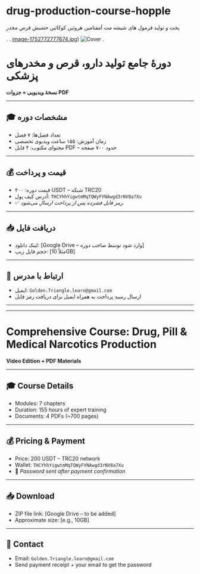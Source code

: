 # drug-production-course-hopple
پخت و تولید فرمول های شیشه مت آمفتامین هروئین کوکائین حشیش قرص مخدر

.
.
[image-1752772777674.jpg](https://postimg.cc/gxt0hx0Q))
![Cover](https://i.postimg.cc/yNs3w9C1/image-1752772777674.jpg)
.
# دورهٔ جامع تولید دارو، قرص و مخدرهای پزشکی

**نسخهٔ ویدیویی + جزوات PDF**

---

## 🎓 مشخصات دوره  
- تعداد فصل‌ها: ۷ فصل  
- زمان آموزش: ۱۵۵ ساعت ویدیوی تخصصی  
- محتوای مکتوب: ۴ فایل PDF – حدود ۷۰۰ صفحه  

---

## 💰 قیمت و پرداخت  
- قیمت دوره: ۲۰۰ USDT – شبکه TRC20  
- آدرس کیف پول: `THCYhhYigwtmMqTQWyFYNAwgd3rNV8a7Xu`  
- ✅ *رمز فایل فشرده پس از پرداخت ارسال می‌شود.*

---

## 📥 دریافت فایل  
- لینک دانلود: [Google Drive – وارد شود توسط صاحب دوره]  
- حجم فایل زیپ: [مثلاً 10GB]

---

## 📧 ارتباط با مدرس  
- ایمیل: `Golden.Triangle.learn@gmail.com`  
- ارسال رسید پرداخت به همراه ایمیل برای دریافت رمز فایل

---

---

# Comprehensive Course: Drug, Pill & Medical Narcotics Production

**Video Edition + PDF Materials**

---

## 🎓 Course Details  
- Modules: 7 chapters  
- Duration: 155 hours of expert training  
- Documents: 4 PDFs (~700 pages)

---

## 💰 Pricing & Payment  
- Price: 200 USDT – TRC20 network  
- Wallet: `THCYhhYigwtmMqTQWyFYNAwgd3rNV8a7Xu`  
- 🔐 *Password sent after payment confirmation*

---

## 📥 Download  
- ZIP file link: [Google Drive – to be added]  
- Approximate size: [e.g., 10GB]

---

## 📧 Contact  
- Email: `Golden.Triangle.learn@gmail.com`  
- Send payment receipt + your email to get the password
